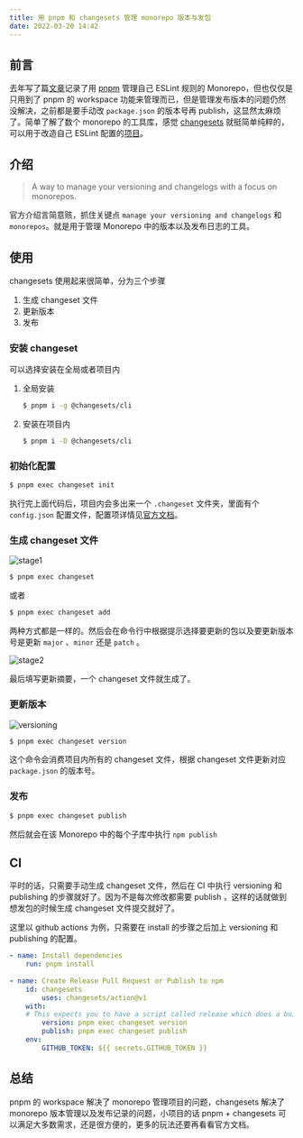 ```yaml
---
title: 用 pnpm 和 changesets 管理 monorepo 版本与发包
date: 2022-03-20 14:42
---
```


## 前言

去年写了篇[文章](https://donaldxdonald.xyz/post/programming/interesting/aboutpublishingonnpm)记录了用 [pnpm](https://pnpm.io/) 管理自己 ESLint 规则的 Monorepo，但也仅仅是只用到了 pnpm 的 workspace 功能来管理而已，但是管理发布版本的问题仍然没解决，之前都是要手动改 `package.json` 的版本号再 publish，这显然太麻烦了。简单了解了数个 monorepo 的工具库，感觉 [changesets](https://github.com/changesets/changesets) 就挺简单纯粹的，可以用于改造自己 ESLint 配置的[项目](https://github.com/donaldxdonald/eslint-config)。

## 介绍

> A way to manage your versioning and changelogs with a focus on monorepos.

官方介绍言简意赅，抓住关键点 `manage your versioning and changelogs` 和 `monorepos`。就是用于管理 Monorepo 中的版本以及发布日志的工具。

## 使用

changesets 使用起来很简单，分为三个步骤

1. 生成 changeset 文件
2. 更新版本
3. 发布

### 安装 changeset

可以选择安装在全局或者项目内

1. 全局安装

   ```bash
   $ pnpm i -g @changesets/cli
   ```

2. 安装在项目内

   ```bash
   $ pnpm i -D @changesets/cli
   ```

### 初始化配置
```bash
$ pnpm exec changeset init
```

执行完上面代码后，项目内会多出来一个 `.changeset` 文件夹，里面有个 `config.json` 配置文件，配置项详情见[官方文档](https://github.com/changesets/changesets/blob/main/docs/config-file-options.md)。



### 生成 changeset 文件

![stage1](https://cdn.donaldxdonald.xyz/blog/monorepoPart2/State1.png)

```bash
$ pnpm exec changeset
```

或者

```bash
$ pnpm exec changeset add
```

两种方式都是一样的。然后会在命令行中根据提示选择要更新的包以及要更新版本号是更新 `major` 、`minor` 还是 `patch` 。

![stage2](https://cdn.donaldxdonald.xyz/blog/monorepoPart2/Stage2.png)

最后填写更新摘要，一个 changeset 文件就生成了。



### 更新版本

![versioning](https://cdn.donaldxdonald.xyz/blog/monorepoPart2/Stage3.png)

```bash
$ pnpm exec changeset version
```

这个命令会消费项目内所有的 changeset 文件，根据 changeset 文件更新对应 `package.json` 的版本号。



### 发布

```bash
$ pnpm exec changeset publish
```

然后就会在该 Monorepo 中的每个子库中执行 `npm publish` 



## CI

平时的话，只需要手动生成 changeset 文件，然后在 CI 中执行 versioning 和 publishing 的步骤就好了。因为不是每次修改都需要 publish ，这样的话就做到想发包的时候生成 changeset 文件提交就好了。

这里以 github actions 为例，只需要在 install 的步骤之后加上 versioning 和 publishing 的配置。

```yaml
- name: Install dependencies
	run: pnpm install
        
- name: Create Release Pull Request or Publish to npm
    id: changesets
    	uses: changesets/action@v1
    with:
    # This expects you to have a script called release which does a build for your packages and calls changeset publish
        version: pnpm exec changeset version
    	publish: pnpm exec changeset publish
    env:
    	GITHUB_TOKEN: ${{ secrets.GITHUB_TOKEN }}
```



## 总结

pnpm 的 workspace 解决了 monorepo 管理项目的问题，changesets 解决了 monorepo 版本管理以及发布记录的问题，小项目的话 pnpm + changesets 可以满足大多数需求，还是很方便的，更多的玩法还要再看看官方文档。
